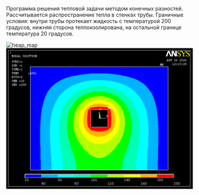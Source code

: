 Программа решения тепловой задачи методом конечных разностей.  Рассчитывается распространение тепла в стенках трубы. Граничные условия: внутри трубы протекает жидкость с температурой 200 градусов, нижняя сторона теплоизолирована, на остальной границе температура 20 градусов.

![heap_map]()
![heap_map](https://github.com/vaant64/examples/blob/main/heap_map/results/heap_map_ansys.png)
